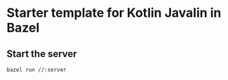 # Starter template for Kotlin Javalin in Bazel

## Start the server

```bash
bazel run //:server
```
